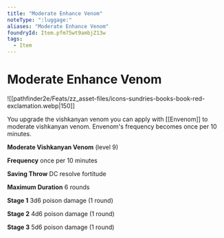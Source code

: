 ```yaml
---
title: "Moderate Enhance Venom"
noteType: ":luggage:"
aliases: "Moderate Enhance Venom"
foundryId: Item.pfm75wt9ambjZ13w
tags:
  - Item
---
```


# Moderate Enhance Venom
![[pathfinder2e/Feats/zz_asset-files/icons-sundries-books-book-red-exclamation.webp|150]]

You upgrade the vishkanyan venom you can apply with [[Envenom]] to moderate vishkanyan venom. Envenom's frequency becomes once per 10 minutes.

**Moderate Vishkanyan Venom** (level 9)

**Frequency** once per 10 minutes

**Saving Throw** DC resolve fortitude

**Maximum Duration** 6 rounds

**Stage 1** 3d6 poison damage (1 round)

**Stage 2** 4d6 poison damage (1 round)

**Stage 3** 5d6 poison damage (1 round)
